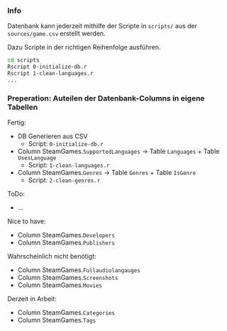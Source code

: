 ### Info

Datenbank kann jederzeit mithilfe der Scripte in `scripts/` aus der `sources/game.csv` erstellt werden.

Dazu Scripte in der richtigen Reihenfolge ausführen.
```bash
cd scripts
Rscript 0-initialize-db.r
Rscript 1-clean-languages.r
...
```

### Preperation: Auteilen der Datenbank-Columns in eigene Tabellen

Fertig:
- DB Generieren aus CSV
  - Script: `0-initialize-db.r`
- Column SteamGames.`SupportedLanguages` -> Table `Languages` +  Table `UsesLanguage`
  - Script: `1-clean-languages.r`
- Column SteamGames.`Genres` -> Table `Genres` + Table `IsGenre`
  - Script: `2-clean-genres.r`

ToDo:
- ...

Nice to have:
- Column SteamGames.`Developers`
- Column SteamGames.`Publishers`

Wahrscheinlich nicht benötigt:
- Column SteamGames.`Fullaudiolangauges`
- Column SteamGames.`Screenshots`
- Column SteamGames.`Movies`

Derzeit in Arbeit:
- Column SteamGames.`Categories`
- Column SteamGames.`Tags`
